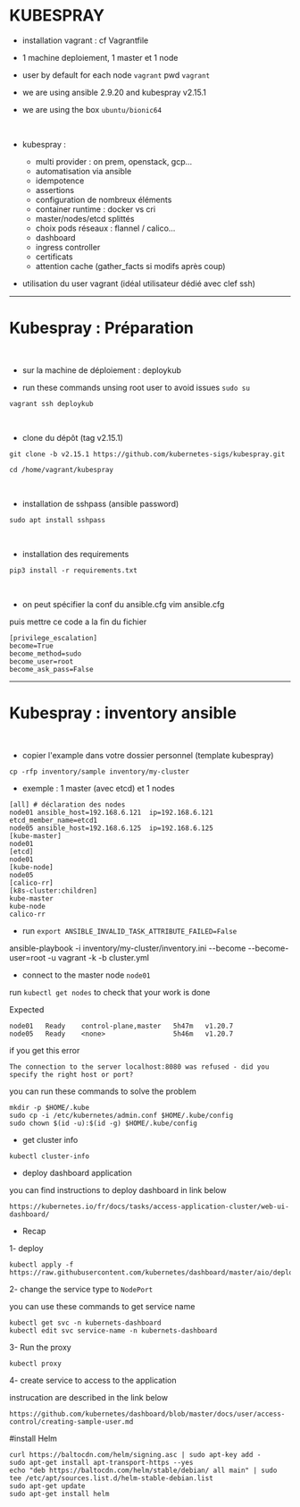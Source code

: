 # KUBESPRAY

* installation vagrant : cf Vagrantfile

* 1 machine deploiement, 1 master et 1 node

* user by default for each node `vagrant` pwd `vagrant`

* we are using ansible 2.9.20 and kubespray v2.15.1 
* we are using the box `ubuntu/bionic64`
 

<br>

* kubespray :
	* multi provider : on prem, openstack, gcp...
	* automatisation via ansible
	* idempotence
	* assertions
	* configuration de nombreux éléments
	* container runtime : docker vs cri
	* master/nodes/etcd splittés
	* choix pods réseaux : flannel / calico...
	* dashboard
	* ingress controller
	* certificats
	* attention cache (gather_facts si modifs après coup)

* utilisation du user vagrant (idéal utilisateur dédié avec clef ssh)

--------------------------------------------------------------------------------------

# Kubespray : Préparation


<br>

* sur la machine de déploiement : deploykub

* run these commands unsing root user to avoid issues `sudo su` 


`vagrant ssh deploykub`

<br>

* clone du dépôt (tag v2.15.1)

```
git clone -b v2.15.1 https://github.com/kubernetes-sigs/kubespray.git

cd /home/vagrant/kubespray
```

<br>

* installation de sshpass (ansible password)

```
sudo apt install sshpass
```

<br>

* installation des requirements

```
pip3 install -r requirements.txt
```

<br>

* on peut spécifier la conf du ansible.cfg
vim ansible.cfg

puis mettre ce code a la fin du fichier
```
[privilege_escalation]
become=True
become_method=sudo
become_user=root
become_ask_pass=False
```

---------------------------------------------------------------------------------------

# Kubespray : inventory ansible


<br>

* copier l'example dans votre dossier personnel (template kubespray)

```
cp -rfp inventory/sample inventory/my-cluster
```

* exemple : 1 master (avec etcd) et 1 nodes 
```
[all] # déclaration des nodes
node01 ansible_host=192.168.6.121  ip=192.168.6.121 etcd_member_name=etcd1
node05 ansible_host=192.168.6.125  ip=192.168.6.125
[kube-master]
node01
[etcd]
node01
[kube-node]
node05
[calico-rr]
[k8s-cluster:children]
kube-master
kube-node
calico-rr
```

* run `export ANSIBLE_INVALID_TASK_ATTRIBUTE_FAILED=False`

ansible-playbook -i inventory/my-cluster/inventory.ini  --become --become-user=root -u vagrant -k -b cluster.yml

* connect to the master node `node01`

run `kubectl get nodes` to check that your work is done

Expected 

```
node01   Ready    control-plane,master   5h47m   v1.20.7
node05   Ready    <none>                 5h46m   v1.20.7
```

if you get this error 

```
The connection to the server localhost:8080 was refused - did you specify the right host or port?
```

you can run these commands to solve the problem

```
mkdir -p $HOME/.kube
sudo cp -i /etc/kubernetes/admin.conf $HOME/.kube/config
sudo chown $(id -u):$(id -g) $HOME/.kube/config
```

* get cluster info 

`kubectl cluster-info`

* deploy dashboard application

you can find instructions to deploy dashboard in link below

```
https://kubernetes.io/fr/docs/tasks/access-application-cluster/web-ui-dashboard/
```
* Recap

1- deploy
```
kubectl apply -f https://raw.githubusercontent.com/kubernetes/dashboard/master/aio/deploy/recommended.yaml
```

2- change the service type to `NodePort`

you can use these commands to get service name

```
kubectl get svc -n kubernets-dashboard
kubectl edit svc service-name -n kubernets-dashboard
```

3- Run the proxy

```
kubectl proxy
```

4- create service to access to the application

instrucation are described in the link below
```
https://github.com/kubernetes/dashboard/blob/master/docs/user/access-control/creating-sample-user.md
```


#install Helm

```
curl https://baltocdn.com/helm/signing.asc | sudo apt-key add -
sudo apt-get install apt-transport-https --yes
echo "deb https://baltocdn.com/helm/stable/debian/ all main" | sudo tee /etc/apt/sources.list.d/helm-stable-debian.list
sudo apt-get update
sudo apt-get install helm
```
